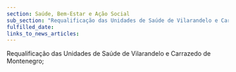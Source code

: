 ```yaml
---
section: Saúde, Bem-Estar e Ação Social
sub_section: "Requalificação das Unidades de Saúde de Vilarandelo e Carrazedo de Montenegro"
fulfilled_date:
links_to_news_articles:
---
```


Requalificação das Unidades de Saúde de Vilarandelo e Carrazedo de Montenegro;